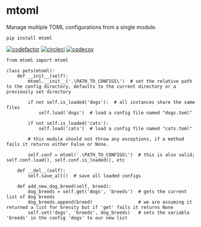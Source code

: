 # mtoml
Manage multiple TOML configurations from a single module.

`pip install mtoml`

[![codefactor](https://www.codefactor.io/repository/github/wuotes/mtoml/badge?style=plastic)](https://www.codefactor.io/repository/github/wuotes/mtoml/) [![circleci](https://circleci.com/gh/wuotes/mtoml.svg?style=shield)](https://app.circleci.com/pipelines/github/wuotes/mtoml) [![codecov](https://codecov.io/gh/wuotes/mtoml/branch/main/graph/badge.svg)](https://codecov.io/gh/wuotes/mtoml) 

```
from mtoml import mtoml

class pets(mtoml):
    def __init__(self):
        mtoml.__init__('.\PATH_TO_CONFIGS\')  # set the relative path to the config directory, defaults to the current directory or a previously set directory

        if not self.is_loaded('dogs'):  # all instances share the same files
            self.load('dogs')  # load a config file named "dogs.toml"

        if not self.is_loaded('cats'):
            self.load('cats')  # load a config file named "cats.toml"

        # this module should not throw any exceptions, if a method fails it returns either False or None.

        self.conf = mtoml('.\PATH_TO_CONFIGS\')  # this is also valid; self.conf.load(), self.conf.is_loaded(), etc

    def __del__(self):
        self.save_all()  # save all loaded configs

    def add_new_dog_breed(self, breed):
        dog_breeds = self.get('dogs', 'breeds')  # gets the current list of dog breeds
        dog_breeds.append(breed)                 # we are assuming it returned a list for brevity but if 'get' fails it returns None
        self.set('dogs', 'breeds', dog_breeds)   # sets the variable 'breeds' in the config 'dogs' to our new list
```